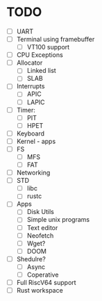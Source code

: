 # TODO

- [ ] UART
- [ ] Terminal using framebuffer
  - [ ] VT100 support
- [ ] CPU Exceptions
- [ ] Allocator
  - [ ] Linked list
  - [ ] SLAB
- [ ] Interrupts
  - [ ] APIC
  - [ ] LAPIC
- [ ] Timer:
  - [ ] PIT
  - [ ] HPET
- [ ] Keyboard
- [ ] Kernel - apps
- [ ] FS
  - [ ] MFS
  - [ ] FAT
- [ ] Networking
- [ ] STD
  - [ ] libc
  - [ ] rustc
- [ ] Apps
  - [ ] Disk Utils
  - [ ] Simple unix programs
  - [ ] Text editor
  - [ ] Neofetch
  - [ ] Wget?
  - [ ] DOOM
- [ ] Shedulre?
  - [ ] Async
  - [ ] Coperative
- [ ] Full RiscV64 support
- [ ] Rust workspace
